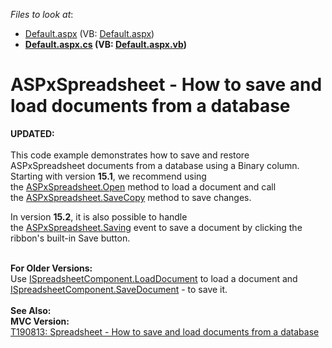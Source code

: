 <!-- default file list -->
*Files to look at*:

* [Default.aspx](./CS/ASPxSpreadsheetBinding/Default.aspx) (VB: [Default.aspx](./VB/ASPxSpreadsheetBinding/Default.aspx))
* **[Default.aspx.cs](./CS/ASPxSpreadsheetBinding/Default.aspx.cs) (VB: [Default.aspx.vb](./VB/ASPxSpreadsheetBinding/Default.aspx.vb))**
<!-- default file list end -->
# ASPxSpreadsheet - How to save and load documents from a database


<p><strong>UPDATED:</strong><br><br>This code example demonstrates how to save and restore ASPxSpreadsheet documents from a database using a Binary column.<br>Starting with version <strong>15.1</strong>, we recommend using the <a href="https://documentation.devexpress.com/#AspNet/DevExpressWebASPxSpreadsheetASPxSpreadsheet_Opentopic">ASPxSpreadsheet.Open</a> method to load a document and call the <a href="https://documentation.devexpress.com/#AspNet/DevExpressWebASPxSpreadsheetASPxSpreadsheet_SaveCopytopic">ASPxSpreadsheet.SaveCopy</a> method to save changes.</p>
<p>In version <strong>15.2</strong>, it is also possible to handle the <a href="https://documentation.devexpress.com/#AspNet/DevExpressWebASPxSpreadsheetASPxSpreadsheet_Savingtopic">ASPxSpreadsheet.Saving</a> event to save a document by clicking the ribbon's built-in Save button.</p>
<p><br><strong>For Older Versions:</strong><br>Use <a href="https://documentation.devexpress.com/#CoreLibraries/DevExpressSpreadsheetISpreadsheetComponent_LoadDocumenttopic">ISpreadsheetComponent.LoadDocument</a> to load a document and <a href="https://documentation.devexpress.com/#CoreLibraries/DevExpressSpreadsheetISpreadsheetComponent_SaveDocumenttopic">ISpreadsheetComponent.SaveDocument</a> - to save it.<br><br><strong>See Also:<br>MVC Version:</strong><br><a href="https://www.devexpress.com/Support/Center/p/T190813">T190813: Spreadsheet - How to save and load documents from a database</a></p>

<br/>


